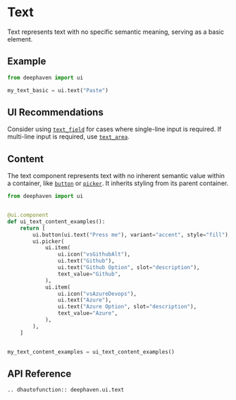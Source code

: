 # Text

Text represents text with no specific semantic meaning, serving as a basic element.

## Example

```python
from deephaven import ui

my_text_basic = ui.text("Paste")
```

## UI Recommendations

Consider using [`text_field`](./text_field.md) for cases where single-line input is required. If multi-line input is required, use [`text_area`](./text_area.md).


## Content

The text component represents text with no inherent semantic value within a container, like [`button`](./button.md) or [`picker`](./picker.md). It inherits styling from its parent container.

```python
from deephaven import ui


@ui.component
def ui_text_content_examples():
    return [
        ui.button(ui.text("Press me"), variant="accent", style="fill"),
        ui.picker(
            ui.item(
                ui.icon("vsGithubAlt"),
                ui.text("Github"),
                ui.text("Github Option", slot="description"),
                text_value="Github",
            ),
            ui.item(
                ui.icon("vsAzureDevops"),
                ui.text("Azure"),
                ui.text("Azure Option", slot="description"),
                text_value="Azure",
            ),
        ),
    ]


my_text_content_examples = ui_text_content_examples()
```

## API Reference

```{eval-rst}
.. dhautofunction:: deephaven.ui.text
```




